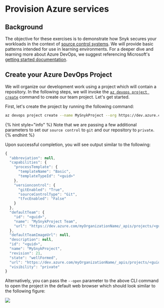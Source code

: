 # Provision Azure services

## Background

The objective for these exercises is to demonstrate how Snyk secures your workloads in the context of [source control systems](https://docs.microsoft.com/en-us/azure/devops/user-guide/source-control?view=azure-devops). We will provide basic patterns intended for use in learning environments. For a deeper dive and learning more about Azure DevOps, we suggest referencing Microsoft's [getting started documentation](https://docs.microsoft.com/en-us/azure/devops/get-started/?view=azure-devops).

## Create your Azure DevOps Project

We will organize our development work using a project which will contain a repository. In the following steps, we will invoke the [`az devops project create`](https://docs.microsoft.com/en-us/cli/azure/ext/azure-devops/devops/project?view=azure-cli-latest#ext-azure-devops-az-devops-project-create) command to create our team project. Let's get started.

First, let's create the project by running the following command:

```bash
az devops project create --name MySnykProject --org https://dev.azure.com/myOrganizationName --source-control git --visibility private
```

{% hint style="info" %}
Note that we are passing a few additional parameters to set our `source control` to `git` and our repository to `private`.
{% endhint %}

Upon successful completion, you will see output similar to the following:

```javascript
{
  "abbreviation": null,
  "capabilities": {
    "processTemplate": {
      "templateName": "Basic",
      "templateTypeId": "<guid>"
    },
    "versioncontrol": {
      "gitEnabled": "True",
      "sourceControlType": "Git",
      "tfvcEnabled": "False"
    }
  },
  "defaultTeam": {
    "id": "<guid>",
    "name": "MySnykProject Team",
    "url": "https://dev.azure.com/myOrganizationName/_apis/projects/<guid>/teams/<guid>"
  },
  "defaultTeamImageUrl": null,
  "description": null,
  "id": "<guid>",
  "name": "MySnykProject",
  "revision": 21,
  "state": "wellFormed",
  "url": "https://dev.azure.com/myOrganizationName/_apis/projects/<guid>",
  "visibility": "private"
}
```

Alternatively, you can pass the `--open` parameter to the above CLI command to open the project in the default web browser which should look similar to the following figure:

![](https://github.com/snyk/user-docs/tree/0874305e3aea1ea3c57b0398879776ac062b3479/.gitbook/assets/azure_devops_02.png)

